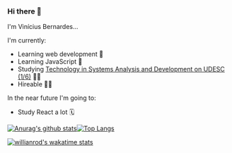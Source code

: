 ### Hi there 👋

I'm Vinícius Bernardes...

I'm currently:
- Learning web development 🎨
- Learning JavaScript 💛
- Studying [Technology in Systems Analysis and Development on UDESC (1/6)](https://www.udesc.br/cct/tads) 👨‍🎓
- Hireable 👨‍💼

In the near future I'm going to:
- Study React a lot 🗓


[![Anurag's github stats](https://github-readme-stats.vercel.app/api?username=viniciusbe&show_icons=true&theme=shades-of-purple)](https://github.com/anuraghazra/github-readme-stats)[![Top Langs](https://github-readme-stats.vercel.app/api/top-langs/?username=viniciusbe&layout=compact&theme=shades-of-purple)](https://github.com/anuraghazra/github-readme-stats)

[![willianrod's wakatime stats](https://github-readme-stats.vercel.app/api/wakatime?username=viniciusbe)](https://github.com/anuraghazra/github-readme-stats)



